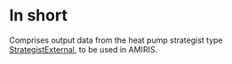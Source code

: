 # In short
Comprises output data from the heat pump strategist type [StrategistExternal](./StrategistExternal(HeatPump)), to be used in AMIRIS.
